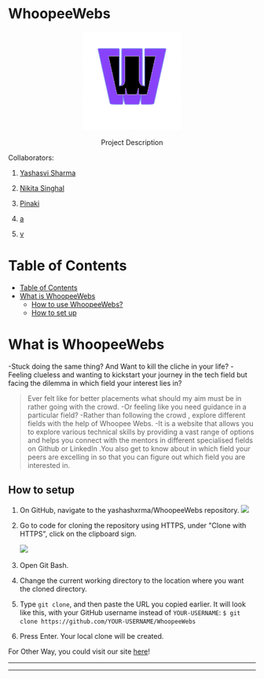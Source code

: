 # WhoopeeWebs
<p align="center">
    <img src=img/ww.png height=200>
</p>
<p align="center">Project Description</p>


Collaborators:

1. [Yashasvi Sharma](https://github.com/yashashxrma)

2. [Nikita Singhal](https://github.com/nikita78699)

3. [Pinaki]( https://github.com/pinaki18)

4. [a]()

5. [v]()

# Table of Contents

- [Table of Contents](#table-of-contents)
- [What is WhoopeeWebs](#What-is-WhoopeeWebs)
  - [How to use WhoopeeWebs?](#how-to-use-study-date)
  - [How to set up](#how-to-set-up)

# What is WhoopeeWebs

-Stuck doing the same thing? And Want to kill the cliche in your life?
-Feeling clueless and wanting to kickstart your journey in the tech field but facing the dilemma in which field your interest lies in?
  >Ever felt like for better placements what should my aim must be in rather going with the crowd.
-Or feeling like you need guidance in a particular field?
-Rather than following the crowd , explore different fields with the help of Whoopee Webs.
-It is a website that allows you to explore various technical skills by providing a vast range of options and helps you connect with the mentors in different specialised fields on Github or LinkedIn .You also get to know about in which field your peers are excelling in so that you can figure out which field you are interested in.



## How to setup

1. On GitHub, navigate to the yashashxrma/WhoopeeWebs repository.
   <img src=src/components/Homepage/ss3.PNG>

2. Go to code for cloning the repository using HTTPS, under "Clone with HTTPS", click on the clipboard sign.

   <img src=src/components/Homepage/ss4.PNG>

3. Open Git Bash.
4. Change the current working directory to the location where you want the cloned directory.
5. Type `git clone`, and then paste the URL you copied earlier. It will look like this, with your GitHub username instead of `YOUR-USERNAME`:
    `$ git clone https://github.com/YOUR-USERNAME/WhoopeeWebs`

6. Press Enter. Your local clone will be created.
    
For Other Way, you could visit our site [here](a)!

---


---
